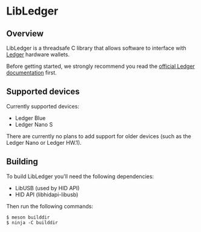 # LibLedger

## Overview

LibLedger is a threadsafe C library that allows software to interface with
[Ledger](https://www.ledgerwallet.com/) hardware wallets.

Before getting started, we strongly recommend you
read the [official Ledger documentation](https://ledger.readthedocs.io/en/latest/index.html) first.

## Supported devices

Currently supported devices:

- Ledger Blue
- Ledger Nano S

There are currently no plans to add support for older devices (such as the Ledger Nano or Ledger HW.1).

## Building

To build LibLedger you'll need the following dependencies:

- LibUSB (used by HID API)
- HID API (libhidapi-libusb)

Then run the following commands:
```
$ meson builddir
$ ninja -C builddir
```
